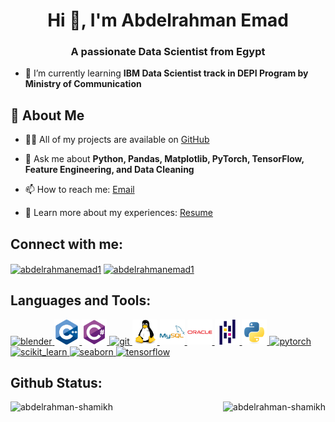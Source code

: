 <h1 align="center">Hi 👋, I'm Abdelrahman Emad</h1>
<h3 align="center">A passionate Data Scientist from Egypt</h3>

- 🌱 I’m currently learning **IBM Data Scientist track in DEPI Program by Ministry of Communication**

## 📌 About Me

- 👨‍💻 All of my projects are available on [GitHub](https://github.com/Abdelrahman-Shamikh)  

- 💬 Ask me about **Python, Pandas, Matplotlib, PyTorch, TensorFlow, Feature Engineering, and Data Cleaning**  

- 📫 How to reach me: [Email](mailto:emadabdelrahman749@gmail.com)  

- 📄 Learn more about my experiences: [Resume](https://drive.google.com/drive/folders/1vKk4Zpqt6Oz3rmaAyHtLIxPQc_tovY0X)  

## Connect with me:
<p align="left">
<a href="https://linkedin.com/in/abdelrahmanemad1" target="blank"><img align="center" src="https://raw.githubusercontent.com/rahuldkjain/github-profile-readme-generator/master/src/images/icons/Social/linked-in-alt.svg" alt="abdelrahmanemad1" height="30" width="40" /></a>
<a href="https://kaggle.com/abdelrahmanemad1" target="blank"><img align="center" src="https://raw.githubusercontent.com/rahuldkjain/github-profile-readme-generator/master/src/images/icons/Social/kaggle.svg" alt="abdelrahmanemad1" height="30" width="40" /></a>
</p>

## Languages and Tools:
<p align="left"> <a href="https://www.blender.org/" target="_blank" rel="noreferrer"> <img src="https://download.blender.org/branding/community/blender_community_badge_white.svg" alt="blender" width="40" height="40"/> </a> <a href="https://www.w3schools.com/cpp/" target="_blank" rel="noreferrer"> <img src="https://raw.githubusercontent.com/devicons/devicon/master/icons/cplusplus/cplusplus-original.svg" alt="cplusplus" width="40" height="40"/> </a> <a href="https://www.w3schools.com/cs/" target="_blank" rel="noreferrer"> <img src="https://raw.githubusercontent.com/devicons/devicon/master/icons/csharp/csharp-original.svg" alt="csharp" width="40" height="40"/> </a> <a href="https://git-scm.com/" target="_blank" rel="noreferrer"> <img src="https://www.vectorlogo.zone/logos/git-scm/git-scm-icon.svg" alt="git" width="40" height="40"/> </a> <a href="https://www.linux.org/" target="_blank" rel="noreferrer"> <img src="https://raw.githubusercontent.com/devicons/devicon/master/icons/linux/linux-original.svg" alt="linux" width="40" height="40"/> </a> <a href="https://www.mysql.com/" target="_blank" rel="noreferrer"> <img src="https://raw.githubusercontent.com/devicons/devicon/master/icons/mysql/mysql-original-wordmark.svg" alt="mysql" width="40" height="40"/> </a> <a href="https://www.oracle.com/" target="_blank" rel="noreferrer"> <img src="https://raw.githubusercontent.com/devicons/devicon/master/icons/oracle/oracle-original.svg" alt="oracle" width="40" height="40"/> </a> <a href="https://pandas.pydata.org/" target="_blank" rel="noreferrer"> <img src="https://raw.githubusercontent.com/devicons/devicon/2ae2a900d2f041da66e950e4d48052658d850630/icons/pandas/pandas-original.svg" alt="pandas" width="40" height="40"/> </a> <a href="https://www.python.org" target="_blank" rel="noreferrer"> <img src="https://raw.githubusercontent.com/devicons/devicon/master/icons/python/python-original.svg" alt="python" width="40" height="40"/> </a> <a href="https://pytorch.org/" target="_blank" rel="noreferrer"> <img src="https://www.vectorlogo.zone/logos/pytorch/pytorch-icon.svg" alt="pytorch" width="40" height="40"/> </a> <a href="https://scikit-learn.org/" target="_blank" rel="noreferrer"> <img src="https://upload.wikimedia.org/wikipedia/commons/0/05/Scikit_learn_logo_small.svg" alt="scikit_learn" width="40" height="40"/> </a> <a href="https://seaborn.pydata.org/" target="_blank" rel="noreferrer"> <img src="https://seaborn.pydata.org/_images/logo-mark-lightbg.svg" alt="seaborn" width="40" height="40"/> </a> <a href="https://www.tensorflow.org" target="_blank" rel="noreferrer"> <img src="https://www.vectorlogo.zone/logos/tensorflow/tensorflow-icon.svg" alt="tensorflow" width="40" height="40"/> </a> </p>

## Github Status:
<p><img align="right" src="https://github-readme-stats.vercel.app/api/top-langs?username=abdelrahman-shamikh&show_icons=true&locale=en&layout=compact" alt="abdelrahman-shamikh" /></p>

<p><img align="left" src="https://github-readme-streak-stats.herokuapp.com/?user=abdelrahman-shamikh&" alt="abdelrahman-shamikh" /></p>
